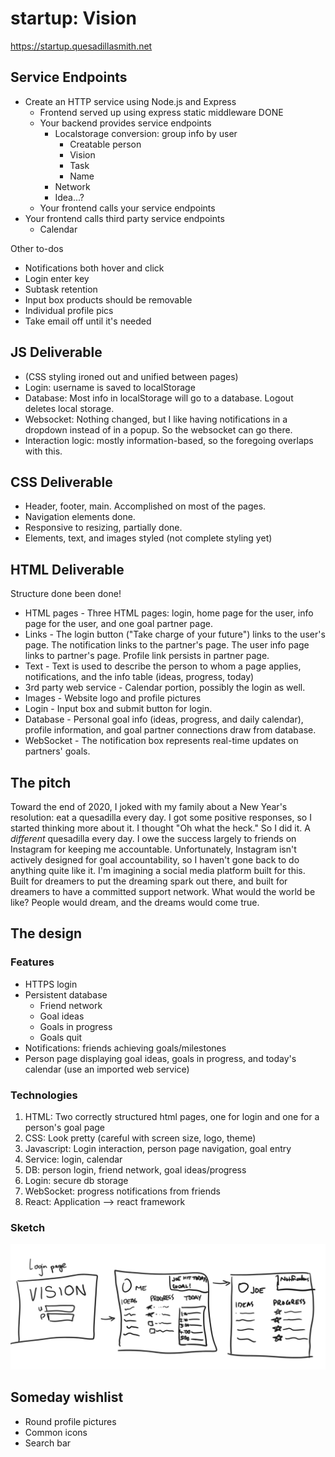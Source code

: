 # startup: Vision
https://startup.quesadillasmith.net

## Service Endpoints
- Create an HTTP service using Node.js and Express
  - Frontend served up using express static middleware DONE
  - Your backend provides service endpoints
    - Localstorage conversion: group info by user
      - Creatable person
      - Vision
      - Task
      - Name
    - Network
    - Idea...?
  - Your frontend calls your service endpoints
- Your frontend calls third party service endpoints
  - Calendar

Other to-dos
- Notifications both hover and click
- Login enter key
- Subtask retention
- Input box products should be removable
- Individual profile pics
- Take email off until it's needed

## JS Deliverable
- (CSS styling ironed out and unified between pages)
- Login: username is saved to localStorage
- Database: Most info in localStorage will go to a database. Logout deletes local storage. 
- Websocket: Nothing changed, but I like having notifications in a dropdown instead of in a popup. So the websocket can go there.
- Interaction logic: mostly information-based, so the foregoing overlaps with this.

## CSS Deliverable
- Header, footer, main. Accomplished on most of the pages.
- Navigation elements done.
- Responsive to resizing, partially done.
- Elements, text, and images styled (not complete styling yet)

## HTML Deliverable
Structure done been done!
- HTML pages - Three HTML pages: login, home page for the user, info page for the user, and one goal partner page.
- Links - The login button ("Take charge of your future") links to the user's page. The notification links to the partner's page. The user info page links to partner's page. Profile link persists in partner page.
- Text - Text is used to describe the person to whom a page applies, notifications, and the info table (ideas, progress, today)
- 3rd party web service - Calendar portion, possibly the login as well.
- Images - Website logo and profile pictures
- Login - Input box and submit button for login.
- Database - Personal goal info (ideas, progress, and daily calendar), profile information, and goal partner connections draw from database.
- WebSocket - The notification box represents real-time updates on partners' goals.
## The pitch

Toward the end of 2020, I joked with my family about a New Year's resolution: eat a quesadilla every day. I got some positive responses, so I started thinking more about it. I thought "Oh what the heck." So I did it. A _different_ quesadilla every day. I owe the success largely to friends on Instagram for keeping me accountable. Unfortunately, Instagram isn't actively designed for goal accountability, so I haven't gone back to do anything quite like it. I'm imagining a social media platform built for this. Built for dreamers to put the dreaming spark out there, and built for dreamers to have a committed support network. What would the world be like? People would dream, and the dreams would come true.

## The design
### Features
- HTTPS login
- Persistent database
  - Friend network
  - Goal ideas
  - Goals in progress
  - Goals quit
- Notifications: friends achieving goals/milestones
- Person page displaying goal ideas, goals in progress, and today's calendar (use an imported web service)

### Technologies
1. HTML: Two correctly structured html pages, one for login and one for a person's goal page
2. CSS: Look pretty (careful with screen size, logo, theme)
3. Javascript: Login interaction, person page navigation, goal entry
4. Service: login, calendar
5. DB: person login, friend network, goal ideas/progress
6. Login: secure db storage
7. WebSocket: progress notifications from friends
8. React: Application --> react framework

### Sketch
![Vision](VISION.png)

## Someday wishlist
- Round profile pictures
- Common icons
- Search bar
